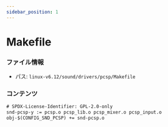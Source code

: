```yaml
---
sidebar_position: 1
---
```

# Makefile

### ファイル情報

- パス: `linux-v6.12/sound/drivers/pcsp/Makefile`

### コンテンツ

```txt
# SPDX-License-Identifier: GPL-2.0-only
snd-pcsp-y := pcsp.o pcsp_lib.o pcsp_mixer.o pcsp_input.o
obj-$(CONFIG_SND_PCSP) += snd-pcsp.o

```
